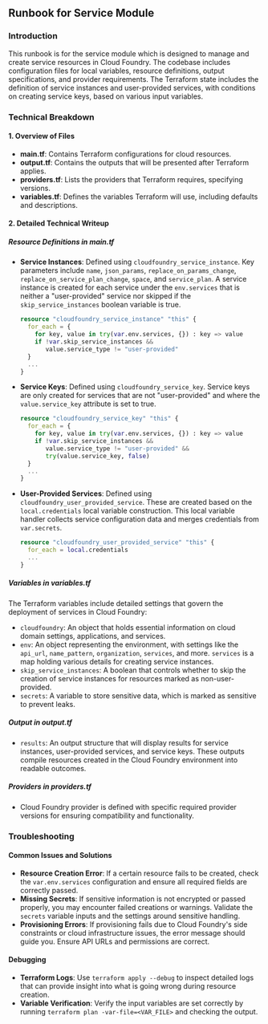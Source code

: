## Runbook for Service Module

### Introduction
This runbook is for the service module which is designed to manage and create service resources in Cloud Foundry. The codebase includes configuration files for local variables, resource definitions, output specifications, and provider requirements. The Terraform state includes the definition of service instances and user-provided services, with conditions on creating service keys, based on various input variables.

### Technical Breakdown

#### 1. Overview of Files

- **main.tf**: Contains Terraform configurations for cloud resources.
- **output.tf**: Contains the outputs that will be presented after Terraform applies.
- **providers.tf**: Lists the providers that Terraform requires, specifying versions.
- **variables.tf**: Defines the variables Terraform will use, including defaults and descriptions.

#### 2. Detailed Technical Writeup

##### Resource Definitions in **main.tf**
- **Service Instances**: Defined using `cloudfoundry_service_instance`. Key parameters include `name`, `json_params`, `replace_on_params_change`, `replace_on_service_plan_change`, `space`, and `service_plan`. A service instance is created for each service under the `env.services` that is neither a "user-provided" service nor skipped if the `skip_service_instances` boolean variable is true.
  
  ```terraform
  resource "cloudfoundry_service_instance" "this" {
    for_each = {
      for key, value in try(var.env.services, {}) : key => value
      if !var.skip_service_instances &&
         value.service_type != "user-provided"
    }
    ...
  }
  ```

- **Service Keys**: Defined using `cloudfoundry_service_key`. Service keys are only created for services that are not "user-provided" and where the `value.service_key` attribute is set to true. 

  ```terraform
  resource "cloudfoundry_service_key" "this" {
    for_each = {
      for key, value in try(var.env.services, {}) : key => value
      if !var.skip_service_instances &&
         value.service_type != "user-provided" &&
         try(value.service_key, false)
    }
    ...
  }
  ```

- **User-Provided Services**: Defined using `cloudfoundry_user_provided_service`. These are created based on the `local.credentials` local variable construction. This local variable handler collects service configuration data and merges credentials from `var.secrets`.

  ```terraform
  resource "cloudfoundry_user_provided_service" "this" {
    for_each = local.credentials
    ...
  }
  ```

##### Variables in **variables.tf**
The Terraform variables include detailed settings that govern the deployment of services in Cloud Foundry:
- `cloudfoundry`: An object that holds essential information on cloud domain settings, applications, and services.
- `env`: An object representing the environment, with settings like the `api_url`, `name_pattern`, `organization`, `services`, and more. `services` is a map holding various details for creating service instances.
- `skip_service_instances`: A boolean that controls whether to skip the creation of service instances for resources marked as non-user-provided.
- `secrets`: A variable to store sensitive data, which is marked as sensitive to prevent leaks.

##### Output in **output.tf**
- `results`: An output structure that will display results for service instances, user-provided services, and service keys. These outputs compile resources created in the Cloud Foundry environment into readable outcomes.

##### Providers in **providers.tf**
- Cloud Foundry provider is defined with specific required provider versions for ensuring compatibility and functionality.

### Troubleshooting

#### Common Issues and Solutions
- **Resource Creation Error**: If a certain resource fails to be created, check the `var.env.services` configuration and ensure all required fields are correctly passed.
- **Missing Secrets**: If sensitive information is not encrypted or passed properly, you may encounter failed creations or warnings. Validate the `secrets` variable inputs and the settings around sensitive handling.
- **Provisioning Errors**: If provisioning fails due to Cloud Foundry's side constraints or cloud infrastructure issues, the error message should guide you. Ensure API URLs and permissions are correct.

#### Debugging
- **Terraform Logs**: Use `terraform apply --debug` to inspect detailed logs that can provide insight into what is going wrong during resource creation.
- **Variable Verification**: Verify the input variables are set correctly by running `terraform plan -var-file=<VAR_FILE>` and checking the output.
